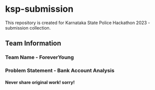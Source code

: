 # ksp-submission
This repository is created for Karnataka State Police Hackathon 2023 - submission collection. 
## Team Information
### Team Name - ForeverYoung
### Problem Statement - Bank Account Analysis



#### Never share original work! sorry! 



